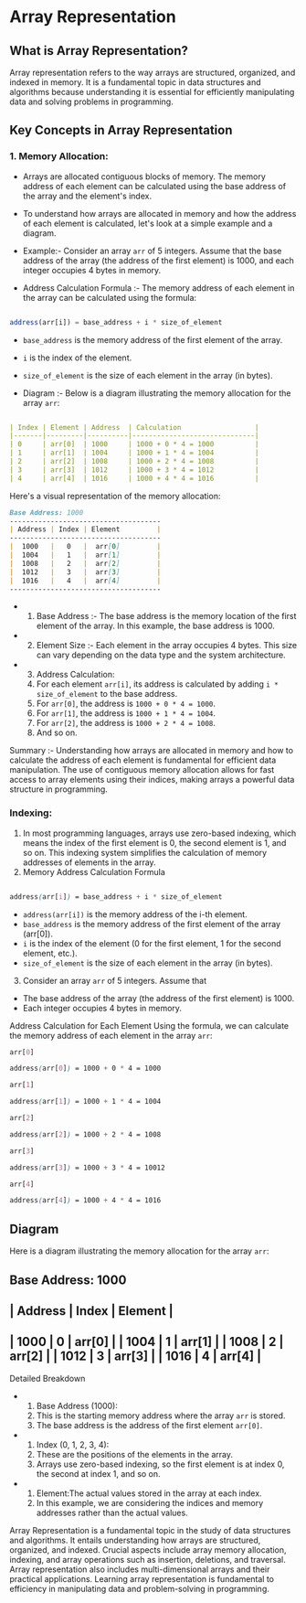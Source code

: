 # Array Representation

## What is Array Representation?

Array representation refers to the way arrays are structured, organized, and indexed in memory. It is a fundamental topic in data structures and algorithms because understanding it is essential for efficiently manipulating data and solving problems in programming.


## Key Concepts in Array Representation

### 1. Memory Allocation:
- Arrays are allocated contiguous blocks of memory. The memory address of each element can be calculated using the base address of the array and the element's index.

- To understand how arrays are allocated in memory and how the address of each element is calculated, let's look at a simple example and a diagram.
- Example:- Consider an array `arr` of 5 integers. Assume that the base address of the array (the address of the first element) is 1000, and each integer occupies 4 bytes in memory.

- Address Calculation Formula :- The memory address of each element in the array can be calculated using the formula:

```javascript

address(arr[i]) = base_address + i * size_of_element

```
- `base_address` is the memory address of the first element of the array.
- `i` is the index of the element.
- `size_of_element` is the size of each element in the array (in bytes).

- Diagram :- 
Below is a diagram illustrating the memory allocation for the array `arr`:


```yaml

| Index | Element | Address  | Calculation                  |
|-------|---------|----------|------------------------------|
| 0     | arr[0]  | 1000     | 1000 + 0 * 4 = 1000          |
| 1     | arr[1]  | 1004     | 1000 + 1 * 4 = 1004          |
| 2     | arr[2]  | 1008     | 1000 + 2 * 4 = 1008          |
| 3     | arr[3]  | 1012     | 1000 + 3 * 4 = 1012          |
| 4     | arr[4]  | 1016     | 1000 + 4 * 4 = 1016          |

```

Here's a visual representation of the memory allocation:

```markdown
Base Address: 1000
-------------------------------------
| Address | Index | Element         |
-------------------------------------
|  1000   |   0   |  arr[0]         |
|  1004   |   1   |  arr[1]         |
|  1008   |   2   |  arr[2]         |
|  1012   |   3   |  arr[3]         |
|  1016   |   4   |  arr[4]         |
-------------------------------------

```

- 1. Base Address :- The base address is the memory location of the first element of the array. In this example, the base address is 1000.

- 2. Element Size :- Each element in the array occupies 4 bytes. This size can vary depending on the data type and the system architecture.
 
- 3. Address Calculation:
  4. For each element `arr[i]`, its address is calculated by adding `i * size_of_element` to the base address.
  5. For `arr[0]`, the address is `1000 + 0 * 4 = 1000`.
  6. For `arr[1]`, the address is `1000 + 1 * 4 = 1004`.
  7. For `arr[2]`, the address is `1000 + 2 * 4 = 1008`.
  8. And so on.
 
Summary :- Understanding how arrays are allocated in memory and how to calculate the address of each element is fundamental for efficient data manipulation. The use of contiguous memory allocation allows for fast access to array elements using their indices, making arrays a powerful data structure in programming.



### Indexing:

1. In most programming languages, arrays use zero-based indexing, which means the index of the first element is 0, the second element is 1, and so on. This indexing system simplifies the calculation of memory addresses of elements in the array.
2. Memory Address Calculation Formula

```css

address(arr[i]) = base_address + i * size_of_element

```
- `address(arr[i])` is the memory address of the i-th element.
- `base_address` is the memory address of the first element of the array (arr[0]).
- `i` is the index of the element (0 for the first element, 1 for the second element, etc.).
- `size_of_element` is the size of each element in the array (in bytes).

3. Consider an array `arr` of 5 integers. Assume that
- The base address of the array (the address of the first element) is 1000.
- Each integer occupies 4 bytes in memory.

Address Calculation for Each Element
Using the formula, we can calculate the memory address of each element in the array `arr`:

```css
arr[0]

address(arr[0]) = 1000 + 0 * 4 = 1000

```

```css
arr[1]

address(arr[1]) = 1000 + 1 * 4 = 1004

```

```css
arr[2]

address(arr[2]) = 1000 + 2 * 4 = 1008

```

```css
arr[3]

address(arr[3]) = 1000 + 3 * 4 = 10012

```

```css
arr[4]

address(arr[4]) = 1000 + 4 * 4 = 1016

```

## Diagram

Here is a diagram illustrating the memory allocation for the array `arr`:

Base Address: 1000
-------------------------------------
| Address | Index | Element         |
-------------------------------------
|  1000   |   0   |  arr[0]         |
|  1004   |   1   |  arr[1]         |
|  1008   |   2   |  arr[2]         |
|  1012   |   3   |  arr[3]         |
|  1016   |   4   |  arr[4]         |
-------------------------------------


Detailed Breakdown

- 1. Base Address (1000):
  2. This is the starting memory address where the array `arr` is stored.
  3. The base address is the address of the first element `arr[0]`.

- 1. Index (0, 1, 2, 3, 4):
  2. These are the positions of the elements in the array.
  3. Arrays use zero-based indexing, so the first element is at index 0, the second at index 1, and so on.
 

- 1. Element:The actual values stored in the array at each index.
  2. In this example, we are considering the indices and memory addresses rather than the actual values.










Array Representation is a fundamental topic in the study of data structures and algorithms. It entails understanding how arrays are structured, organized, and indexed. Crucial aspects include array memory allocation, indexing, and array operations such as insertion, deletions, and traversal. Array representation also includes multi-dimensional arrays and their practical applications. Learning array representation is fundamental to efficiency in manipulating data and problem-solving in programming.
